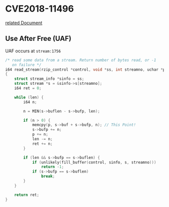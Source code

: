 # CVE2018-11496

[related Document](https://github.com/ckolivas/lrzip/issues/95)

## Use After Free (UAF)
UAF occurs at `stream:1756`

```c
/* read some data from a stream. Return number of bytes read, or -1
   on failure */
i64 read_stream(rzip_control *control, void *ss, int streamno, uchar *p, i64 len)
{
	struct stream_info *sinfo = ss;
	struct stream *s = &sinfo->s[streamno];
	i64 ret = 0;

	while (len) {
		i64 n;

		n = MIN(s->buflen - s->bufp, len);

		if (n > 0) {
			memcpy(p, s->buf + s->bufp, n); // This Point!
			s->bufp += n;
			p += n;
			len -= n;
			ret += n;
		}

		if (len && s->bufp == s->buflen) {
			if (unlikely(fill_buffer(control, sinfo, s, streamno)))
				return -1;
			if (s->bufp == s->buflen)
				break;
		}
	}

	return ret;
}
```